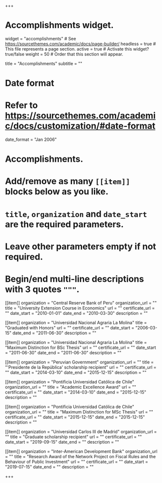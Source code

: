 +++
# Accomplishments widget.
widget = "accomplishments"  # See https://sourcethemes.com/academic/docs/page-builder/
headless = true  # This file represents a page section.
active = true  # Activate this widget? true/false
weight = 50  # Order that this section will appear.

title = "Accomplish&shy;ments"
subtitle = ""

# Date format
#   Refer to https://sourcethemes.com/academic/docs/customization/#date-format
date_format = "Jan 2006"

# Accomplishments.
#   Add/remove as many `[[item]]` blocks below as you like.
#   `title`, `organization` and `date_start` are the required parameters.
#   Leave other parameters empty if not required.
#   Begin/end multi-line descriptions with 3 quotes `"""`.

[[item]]
  organization = "Central Reserve Bank of Peru"
  organization_url = ""
  title = "University Extension Course in Economics"
  url = ""
  certificate_url = ""
  date_start = "2010-01-01"
  date_end = "2010-03-30"
  description = ""

[[item]]
  organization = "Universidad Nacional Agraria La Molina"
  title = "Graduated with Honors"
  url = ""
  certificate_url = ""
  date_start = "2006-03-15"
  date_end = "2011-06-30"
  description = ""
  
[[item]]
  organization = "Universidad Nacional Agraria La Molina"
  title = "Maximum Distinction for BSc Thesis"
  url = ""
  certificate_url = ""
  date_start = "2011-06-30"
  date_end = "2011-06-30"
  description = ""  
  
[[item]]
  organization = "Peruvian Government"
  organization_url = ""
  title = "'Presidente de la República' scholarship recipient"
  url = ""
  certificate_url = ""
  date_start = "2014-03-10"
  date_end = "2015-12-15"
  description = ""

[[item]]
  organization = "Pontificia Universidad Católica de Chile"
  organization_url = ""
  title = "Academic Excellence Award"
  url = ""
  certificate_url = ""
  date_start = "2014-03-10"
  date_end = "2015-12-15"
  description = ""
  
 [[item]]
  organization = "Pontificia Universidad Católica de Chile"
  organization_url = ""
  title = "Maximum Distinction for MSc Thesis"
  url = ""
  certificate_url = ""
  date_start = "2015-12-15"
  date_end = "2015-12-15"
  description = ""   
  
[[item]]
  organization = "Universidad Carlos III de Madrid"
  organization_url = ""
  title = "Graduate scholarship recipient"
  url = ""
  certificate_url = ""
  date_start = "2019-09-15"
  date_end = ""
  description = ""   
  
 [[item]]
  organization = "Inter-American Development Bank"
  organization_url = ""
  title = "Research Award of the Network Project on Fiscal Rules and the Behaviour of Public Investment"
  url = ""
  certificate_url = ""
  date_start = "2019-07-15"
  date_end = ""
  description = ""   
  
+++
